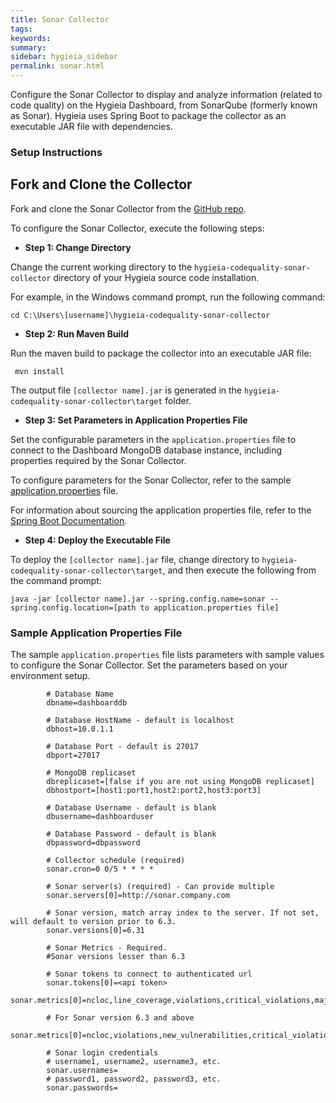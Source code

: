 ```yaml
---
title: Sonar Collector
tags:
keywords:
summary:
sidebar: hygieia_sidebar
permalink: sonar.html
---
```

Configure the Sonar Collector to display and analyze information (related to code quality) on the Hygieia Dashboard, from SonarQube (formerly known as Sonar).
Hygieia uses Spring Boot to package the collector as an executable JAR file with dependencies.

### Setup Instructions

## Fork and Clone the Collector 

Fork and clone the Sonar Collector from the [GitHub repo](https://github.com/Hygieia/hygieia-codequality-sonar-collector). 

To configure the Sonar Collector, execute the following steps:

*   **Step 1: Change Directory**

Change the current working directory to the `hygieia-codequality-sonar-collector` directory of your Hygieia source code installation.

For example, in the Windows command prompt, run the following command:

```
cd C:\Users\[username]\hygieia-codequality-sonar-collector
```

*   **Step 2: Run Maven Build**

Run the maven build to package the collector into an executable JAR file:

```
 mvn install
```

The output file `[collector name].jar` is generated in the `hygieia-codequality-sonar-collector\target` folder.

*   **Step 3: Set Parameters in Application Properties File**

Set the configurable parameters in the `application.properties` file to connect to the Dashboard MongoDB database instance, including properties required by the Sonar Collector.

To configure parameters for the Sonar Collector, refer to the sample [application.properties](#sample-application-properties-file) file.

For information about sourcing the application properties file, refer to the [Spring Boot Documentation](http://docs.spring.io/spring-boot/docs/current-SNAPSHOT/reference/htmlsingle/#boot-features-external-config-application-property-files).

*   **Step 4: Deploy the Executable File**

To deploy the `[collector name].jar` file, change directory to `hygieia-codequality-sonar-collector\target`, and then execute the following from the command prompt:

```
java -jar [collector name].jar --spring.config.name=sonar --spring.config.location=[path to application.properties file]
```

### Sample Application Properties File

The sample `application.properties` file lists parameters with sample values to configure the Sonar Collector. Set the parameters based on your environment setup.

```properties
		# Database Name
		dbname=dashboarddb

		# Database HostName - default is localhost
		dbhost=10.0.1.1

		# Database Port - default is 27017
		dbport=27017

		# MongoDB replicaset
		dbreplicaset=[false if you are not using MongoDB replicaset]
		dbhostport=[host1:port1,host2:port2,host3:port3]

		# Database Username - default is blank
		dbusername=dashboarduser

		# Database Password - default is blank
		dbpassword=dbpassword

		# Collector schedule (required)
		sonar.cron=0 0/5 * * * *

		# Sonar server(s) (required) - Can provide multiple
		sonar.servers[0]=http://sonar.company.com
		
		# Sonar version, match array index to the server. If not set, will default to version prior to 6.3.
		sonar.versions[0]=6.31
		
		# Sonar Metrics - Required. 
		#Sonar versions lesser than 6.3
		
		# Sonar tokens to connect to authenticated url 
		sonar.tokens[0]=<api token>
		sonar.metrics[0]=ncloc,line_coverage,violations,critical_violations,major_violations,blocker_violations,violations_density,sqale_index,test_success_density,test_failures,test_errors,tests
		
		# For Sonar version 6.3 and above
		sonar.metrics[0]=ncloc,violations,new_vulnerabilities,critical_violations,major_violations,blocker_violations,tests,test_success_density,test_errors,test_failures,coverage,line_coverage,sqale_index,alert_status,quality_gate_details
		
		# Sonar login credentials
        # username1, username2, username3, etc.
		sonar.usernames= 
        # password1, password2, password3, etc.
        sonar.passwords=

```
